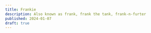```yaml
---
title: Frankie
description: Also known as frank, frank the tank, frank-n-furter
published: 2024-01-07
draft: true
---
```

